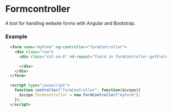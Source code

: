 # Formcontroller
A tool for handling website forms with Angular and Bootstrap.

### Example
```html
  <form name="myForm" ng-controller="formController">
    <div class="row">
      <div class="col-sm-6" nd-repeat="field in formController.getFields()">
        
      </div>
    </div>
  </form>
  
  <script type="javascript">
    function controller("formController", function($scope){
      $scope.formController = new FormController("myForm");
    });
  </script>
```
